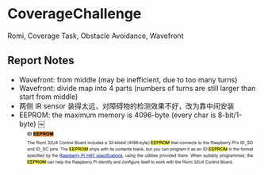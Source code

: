 # CoverageChallenge
Romi, Coverage Task, Obstacle Avoidance, Wavefront

## Report Notes
* Wavefront: from middle (may be inefficient, due to too many turns)
* Wavefront: divide map into 4 parts (numbers of turns are still larger than start from middle)
* 两侧 IR sensor 装得太远，对障碍物的检测效果不好，改为靠中间安装
* EEPROM: the maximum memory is 4096-byte (every char is 8-bit/1-byte)
￼![alt text](https://github.com/ShawnBei/CoverageChallenge/blob/master/EEPROM.png)

